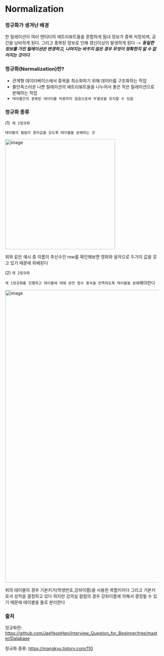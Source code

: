 # Normalization


### 정규화가 생겨난 배경
한 릴레이션이 여러 엔티티의 애트리뷰트들을 혼합하게 됨녀 정보가 중복 저장되며, 공간을 낭비하게 된다.
그리고 중복된 정보로 인해 갱신이상이 발생하게 된다 -> ***동일한 정보를 가진 릴레이션은 변경하고, 나머지는 바꾸지 않은 경우 무엇이 정확한지 알 수 없어지는 것이다***




### 정규화(Normalization)란? 

- 관계형 데이터베이스에서 중복을 최소화하기 위해 데이터를 구조화하는 작업
- 불만족스러운 나쁜 릴레이션의 애트리뷰트들을 나누어서 좋은 작은 릴레이션으로 분해하는 작업
- `테이블간의 중복된 데이터를 허용하지 않음으로써 무결성을 유지할 수 있음`


### 정규화 종류
(1)` 제 1정규화`

`테이블의 컬럼이 원자값을 갖도록 테이블을 분해하는 것`

<img width="360" alt="image" src="https://user-images.githubusercontent.com/55472510/188157179-939ee750-4445-463c-9226-e487bccdc570.png">

위와 같은 예시 중 이름이 추신수인 row를 확인해보면 영화와 음악으로 두가지 값을 갖고 있기 때문에 위배된다

(2) `제 2정규화`

`제 1정규화를 진행하고 테이블에 대해 완전 함수 종속을 만족하도록 테이블을 분해`해야한다 

<img width="957" alt="image" src="https://user-images.githubusercontent.com/55472510/188157905-b7b03194-910a-4eb8-a6a5-203f64eb42ef.png">

위의 테이블의 경우 기본키가(학생번호,강좌이름)을 사용한 복합키이다
그리고 기본키로서 성적을 결정하고 있다
하지만 강의실 컬럼의 경우 강좌이름에 의해서 결정될 수 있기 때문에 테이블을 둘로 분리한다




### 출처

정규화란: https://github.com/JaeYeopHan/Interview_Question_for_Beginner/tree/master/Database

정규화 종류: https://mangkyu.tistory.com/110


